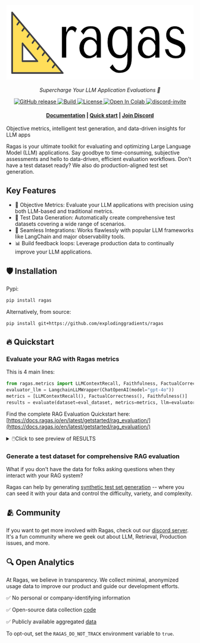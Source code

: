 <h1 align="center">
  <img style="vertical-align:middle" height="200"
  src="./docs/_static/imgs/logo.png">
</h1>
<p align="center">
  <i>Supercharge Your LLM Application Evaluations 🚀</i>
</p>

<p align="center">
    <a href="https://github.com/explodinggradients/ragas/releases">
        <img alt="GitHub release" src="https://img.shields.io/github/release/explodinggradients/ragas.svg">
    </a>
    <a href="https://www.python.org/">
            <img alt="Build" src="https://img.shields.io/badge/Made%20with-Python-1f425f.svg?color=purple">
    </a>
    <a href="https://github.com/explodinggradients/ragas/blob/master/LICENSE">
        <img alt="License" src="https://img.shields.io/github/license/explodinggradients/ragas.svg?color=green">
    </a>
    <a href="https://pypi.org/project/ragas/">
        <img alt="Open In Colab" src="https://img.shields.io/pypi/dm/ragas">
    </a>
    <a href="https://discord.gg/5djav8GGNZ">
        <img alt="discord-invite" src="https://dcbadge.vercel.app/api/server/5djav8GGNZ?style=flat">
    </a>
</p>

<h4 align="center">
    <p>
        <a href="https://docs.ragas.io/">Documentation</a> |
        <a href="#fire-quickstart">Quick start</a> |
        <a href="https://discord.gg/5djav8GGNZ">Join Discord</a> 
    <p>
</h4>

Objective metrics, intelligent test generation, and data-driven insights for LLM apps

Ragas is your ultimate toolkit for evaluating and optimizing Large Language Model (LLM) applications. Say goodbye to time-consuming, subjective assessments and hello to data-driven, efficient evaluation workflows.
Don't have a test dataset ready? We also do production-aligned test set generation.

## Key Features

- 🎯 Objective Metrics: Evaluate your LLM applications with precision using both LLM-based and traditional metrics.
- 🧪 Test Data Generation: Automatically create comprehensive test datasets covering a wide range of scenarios.
- 🔗 Seamless Integrations: Works flawlessly with popular LLM frameworks like LangChain and major observability tools.
- 📊 Build feedback loops: Leverage production data to continually improve your LLM applications.

## :shield: Installation

Pypi: 

```bash
pip install ragas
```

Alternatively, from source:

```bash
pip install git+https://github.com/explodinggradients/ragas
```

## :fire: Quickstart

### Evaluate your RAG with Ragas metrics

This is 4 main lines:

```python
from ragas.metrics import LLMContextRecall, Faithfulness, FactualCorrectness, SemanticSimilarity
evaluator_llm = LangchainLLMWrapper(ChatOpenAI(model="gpt-4o"))
metrics = [LLMContextRecall(), FactualCorrectness(), Faithfulness()]
results = evaluate(dataset=eval_dataset, metrics=metrics, llm=evaluator_llm)
```

Find the complete RAG Evaluation Quickstart here: [https://docs.ragas.io/en/latest/getstarted/rag_evaluation/](https://docs.ragas.io/en/latest/getstarted/rag_evaluation/)

<details>
<summary>🖱️Click to see preview of RESULTS</summary>

| user_input | retrieved_contexts | response | reference | context_recall | factual_correctness | faithfulness |
|------------|---------------------|----------|-----------|-----------------|---------------------|---------------|
| What are the global implications of the USA Supreme Court ruling on abortion? | "- In 2022, the USA Supreme Court ... - The ruling has created a chilling effect ..." | The global implications ... Here are some potential implications: | The global implications ... Additionally, the ruling has had an impact beyond national borders ... | 1 | 0.47 | 0.516129 |
| Which companies are the main contributors to GHG emissions ... ? | "- Fossil fuel companies ... - Between 2010 and 2020, human mortality ..." | According to the Carbon Majors database ... Here are the top contributors: | According to the Carbon Majors database ... Additionally, between 2010 and 2020, human mortality ... | 1 | 0.11 | 0.172414 |
| Which private companies in the Americas are the largest GHG emitters ... ? | "The private companies responsible ... The largest emitter amongst state-owned companies ..." | According to the Carbon Majors database, the largest private companies ... | The largest private companies in the Americas ... | 1 | 0.26 | 0 |
</details>

### Generate a test dataset for comprehensive RAG evaluation

What if you don't have the data for folks asking questions when they interact with your RAG system? 

Ragas can help by generating [synthetic test set generation](https://docs.ragas.io/en/latest/getstarted/rag_testset_generation/) -- where you can seed it with your data and control the difficulty, variety, and complexity. 

## 🫂 Community

If you want to get more involved with Ragas, check out our [discord server](https://discord.gg/5qGUJ6mh7C). It's a fun community where we geek out about LLM, Retrieval, Production issues, and more.

## 🔍 Open Analytics
At Ragas, we believe in transparency. We collect minimal, anonymized usage data to improve our product and guide our development efforts.

✅ No personal or company-identifying information

✅ Open-source data collection [code](./src/ragas/_analytics.py)

✅ Publicly available aggregated [data](https://github.com/explodinggradients/ragas/issues/49)

To opt-out, set the `RAGAS_DO_NOT_TRACK` environment variable to `true`.
